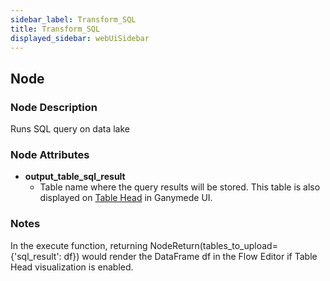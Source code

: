 ```yaml
---
sidebar_label: Transform_SQL
title: Transform_SQL
displayed_sidebar: webUiSidebar
---
```


## Node

### Node Description

Runs SQL query on data lake

### Node Attributes

- **output_table_sql_result**
  - Table name where the query results will be stored.  This table is also displayed on [Table Head](https://docs.ganymede.bio/app/intro/Concepts#table-head) in Ganymede UI.

### Notes

In the execute function, returning NodeReturn(tables_to_upload=\{'sql_result': df\}) would render the DataFrame df in the Flow Editor if Table Head visualization is enabled.